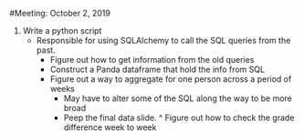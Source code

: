#Meeting: October 2, 2019
1) Write a python script 
    - Responsible for using SQLAlchemy to call the SQL queries from the past. 
        * Figure out how to get information from the old queries 
        * Construct a Panda dataframe that hold the info from SQL
        * Figure out a way to aggregate for one person across a period of weeks 
          + May have to alter some of the SQL along the way to be more broad 
          + Peep the final data slide. 
            ^ Figure out how to check the grade difference week to week 
    
